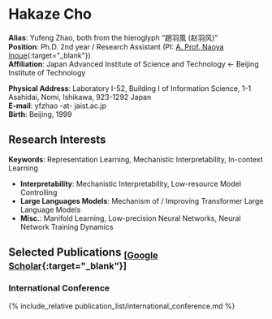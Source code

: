 # Hakaze Cho

**Alias**: Yufeng Zhao, both from the hieroglyph “趙羽風 (赵羽风)”  
**Position**: Ph.D. 2nd year / Research Assistant (PI: [A. Prof. Naoya Inoue](https://naoya-i.info/){:target="_blank"})  
**Affiliation**: Japan Advanced Institute of Science and Technology ← Beijing Institute of Technology

**Physical Address**: Laboratory I-52, Building I of Information Science, 1-1 Asahidai, Nomi, Ishikawa, 923-1292 Japan  
**E-mail**: yfzhao -at- jaist.ac.jp  
**Birth**: Beijing, 1999

## Research Interests

**Keywords**: Representation Learning, Mechanistic Interpretability, In-context Learning  
- **Interpretability**: Mechanistic Interpretability, Low-resource Model Controlling  
- **Large Languages Models**: Mechanism of / Improving Transformer Large Language Models  
- **Misc.**: Manifold Learning, Low-precision Neural Networks, Neural Network Training Dynamics

## Selected Publications <sub>[[Google Scholar](https://scholar.google.com/citations?user=q_eQAcwAAAAJ){:target="_blank"}]</sub>

### International Conference

{% include_relative publication_list/international_conference.md %}
